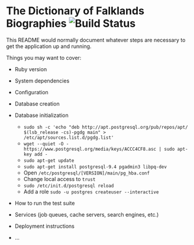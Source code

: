 # The Dictionary of Falklands Biographies ![Build Status](https://travis-ci.org/tmcadam/dfb-rails.svg?branch=master "Build Status")

This README would normally document whatever steps are necessary to get the
application up and running.

Things you may want to cover:

* Ruby version

* System dependencies

* Configuration

* Database creation

* Database initialization

   -  `sudo sh -c 'echo "deb http://apt.postgresql.org/pub/repos/apt/ $(lsb_release -cs)-pgdg main" > /etc/apt/sources.list.d/pgdg.list'`
   - `wget --quiet -O - https://www.postgresql.org/media/keys/ACCC4CF8.asc | sudo apt-key add -`
   - `sudo apt-get update`
   - `sudo apt-get install postgresql-9.4 pgadmin3 libpq-dev`
   - Open  `/etc/postgresql/[VERSION]/main/pg_hba.conf`
   - Change local access to `trust`
   - `sudo /etc/init.d/postgresql reload`
   - Add a role `sudo -u postgres createuser --interactive`

* How to run the test suite

* Services (job queues, cache servers, search engines, etc.)

* Deployment instructions

* ...
